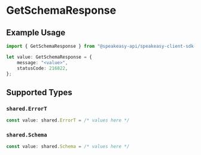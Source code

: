 # GetSchemaResponse

## Example Usage

```typescript
import { GetSchemaResponse } from "@speakeasy-api/speakeasy-client-sdk-typescript/sdk/models/operations";

let value: GetSchemaResponse = {
    message: "<value>",
    statusCode: 216822,
};
```

## Supported Types

### `shared.ErrorT`

```typescript
const value: shared.ErrorT = /* values here */
```

### `shared.Schema`

```typescript
const value: shared.Schema = /* values here */
```

